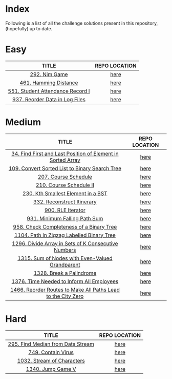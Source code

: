 # Index

Following is a list of all the challenge solutions present in this repository, (hopefully) up to date.

# Easy

|   TITLE   |   REPO LOCATION   |
|:---------:|:----------------:|
|[292. Nim Game](https://leetcode.com/problems/nim-game/)|[here](./Challenges/Easy/292)|
|[461. Hamming Distance](https://leetcode.com/problems/hamming-distance/)|[here](./Challenges/Easy/461)|
|[551. Student Attendance Record I](https://leetcode.com/problems/student-attendance-record-i/)|[here](./Challenges/Easy/551)|
|[937. Reorder Data in Log Files](https://leetcode.com/problems/reorder-data-in-log-files/)|[here](./Challenges/Easy/937)|

# Medium

|   TITLE   |   REPO LOCATION   |
|:---------:|:----------------:|
|[34. Find First and Last Position of Element in Sorted Array](https://leetcode.com/problems/find-first-and-last-position-of-element-in-sorted-array/)|[here](./Challenges/Medium/34)|
|[109. Convert Sorted List to Binary Search Tree](https://leetcode.com/problems/convert-sorted-list-to-binary-search-tree/)|[here](./Challenges/Medium/109)|
|[207. Course Schedule](https://leetcode.com/problems/course-schedule/)|[here](./Challenges/Medium/207)|
|[210. Course Schedule II](https://leetcode.com/problems/course-schedule-ii/)|[here](./Challenges/Medium/210)|
|[230. Kth Smallest Element in a BST](https://leetcode.com/problems/kth-smallest-element-in-a-bst/)|[here](./Challenges/Medium/230)|
|[332. Reconstruct Itinerary](https://leetcode.com/problems/reconstruct-itinerary/)|[here](./Challenges/Medium/332)|
|[900. RLE Iterator](https://leetcode.com/problems/rle-iterator/)|[here](./Challenges/Medium/900)|
|[931. Minimum Falling Path Sum](https://leetcode.com/problems/minimum-falling-path-sum/)|[here](./Challenges/Medium/931)|
|[958. Check Completeness of a Binary Tree](https://leetcode.com/problems/check-completeness-of-a-binary-tree/)|[here](./Challenges/Medium/958)|
|[1104. Path In Zigzag Labelled Binary Tree](https://leetcode.com/problems/path-in-zigzag-labelled-binary-tree/)|[here](./Challenges/Medium/1104)|
|[1296. Divide Array in Sets of K Consecutive Numbers](https://leetcode.com/problems/divide-array-in-sets-of-k-consecutive-numbers/)|[here](./Challenges/Medium/1296)|
|[1315. Sum of Nodes with Even-Valued Grandparent](https://leetcode.com/problems/sum-of-nodes-with-even-valued-grandparent/)|[here](./Challenges/Medium/1315)|
|[1328. Break a Palindrome](https://leetcode.com/problems/break-a-palindrome/)|[here](./Challenges/Medium/1328)|
|[1376. Time Needed to Inform All Employees](https://leetcode.com/problems/time-needed-to-inform-all-employees/)|[here](./Challenges/Medium/1376)|
|[1466. Reorder Routes to Make All Paths Lead to the City Zero](https://leetcode.com/problems/reorder-routes-to-make-all-paths-lead-to-the-city-zero/)|[here](./Challenges/Medium/1466)|

# Hard

|   TITLE   |   REPO LOCATION   |
|:---------:|:----------------:|
|[295. Find Median from Data Stream](https://leetcode.com/problems/find-median-from-data-stream/)|[here](./Challenges/Hard/295)|
|[749. Contain Virus](https://leetcode.com/problems/contain-virus/)|[here](./Challenges/Hard/749)|
|[1032. Stream of Characters](https://leetcode.com/problems/stream-of-characters/)|[here](./Challenges/Hard/1032)|
|[1340. Jump Game V](https://leetcode.com/problems/jump-game-v)|[here](./Challenges/Hard/1340)|
